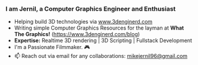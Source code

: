 ### I am Jernil, a Computer Graphics Engineer and Enthusiast

- Helping build 3D technologies via www.3denginerd.com
- Writing simple Computer Graphics Resources for the layman at **What The Graphics!** (https://www.3denginerd.com/blog)
- **Expertise:** Realtime 3D rendering | 3D Scripting | Fullstack Development
- I'm a Passionate Filmmaker. 🎮
- 📫 Reach out via email for any collaborations: mikejernil96@gmail.com
